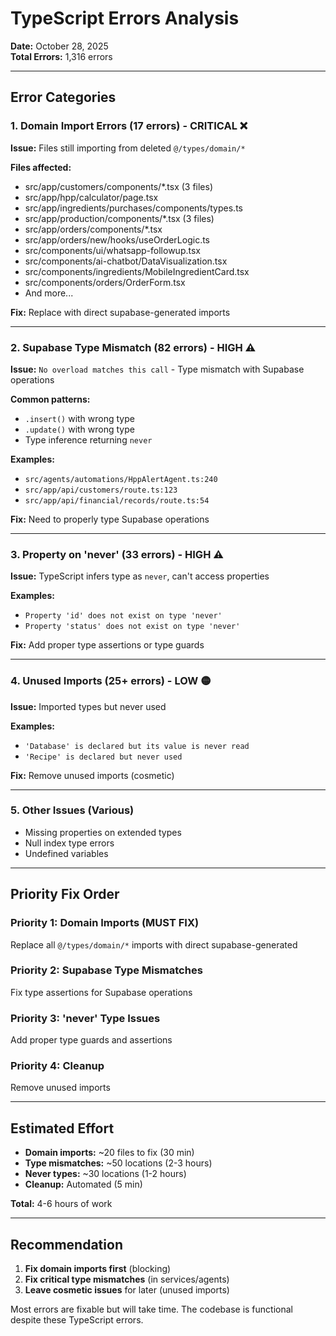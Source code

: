 # TypeScript Errors Analysis

**Date:** October 28, 2025  
**Total Errors:** 1,316 errors

---

## Error Categories

### 1. Domain Import Errors (17 errors) - CRITICAL ❌
**Issue:** Files still importing from deleted `@/types/domain/*`

**Files affected:**
- src/app/customers/components/*.tsx (3 files)
- src/app/hpp/calculator/page.tsx
- src/app/ingredients/purchases/components/types.ts
- src/app/production/components/*.tsx (3 files)
- src/app/orders/components/*.tsx
- src/app/orders/new/hooks/useOrderLogic.ts
- src/components/ui/whatsapp-followup.tsx
- src/components/ai-chatbot/DataVisualization.tsx
- src/components/ingredients/MobileIngredientCard.tsx
- src/components/orders/OrderForm.tsx
- And more...

**Fix:** Replace with direct supabase-generated imports

---

### 2. Supabase Type Mismatch (82 errors) - HIGH ⚠️
**Issue:** `No overload matches this call` - Type mismatch with Supabase operations

**Common patterns:**
- `.insert()` with wrong type
- `.update()` with wrong type
- Type inference returning `never`

**Examples:**
- `src/agents/automations/HppAlertAgent.ts:240`
- `src/app/api/customers/route.ts:123`
- `src/app/api/financial/records/route.ts:54`

**Fix:** Need to properly type Supabase operations

---

### 3. Property on 'never' (33 errors) - HIGH ⚠️
**Issue:** TypeScript infers type as `never`, can't access properties

**Examples:**
- `Property 'id' does not exist on type 'never'`
- `Property 'status' does not exist on type 'never'`

**Fix:** Add proper type assertions or type guards

---

### 4. Unused Imports (25+ errors) - LOW 🟡
**Issue:** Imported types but never used

**Examples:**
- `'Database' is declared but its value is never read`
- `'Recipe' is declared but never used`

**Fix:** Remove unused imports (cosmetic)

---

### 5. Other Issues (Various)
- Missing properties on extended types
- Null index type errors
- Undefined variables

---

## Priority Fix Order

### Priority 1: Domain Imports (MUST FIX)
Replace all `@/types/domain/*` imports with direct supabase-generated

### Priority 2: Supabase Type Mismatches
Fix type assertions for Supabase operations

### Priority 3: 'never' Type Issues
Add proper type guards and assertions

### Priority 4: Cleanup
Remove unused imports

---

## Estimated Effort

- **Domain imports:** ~20 files to fix (30 min)
- **Type mismatches:** ~50 locations (2-3 hours)
- **Never types:** ~30 locations (1-2 hours)
- **Cleanup:** Automated (5 min)

**Total:** 4-6 hours of work

---

## Recommendation

1. **Fix domain imports first** (blocking)
2. **Fix critical type mismatches** (in services/agents)
3. **Leave cosmetic issues** for later (unused imports)

Most errors are fixable but will take time. The codebase is functional despite these TypeScript errors.
